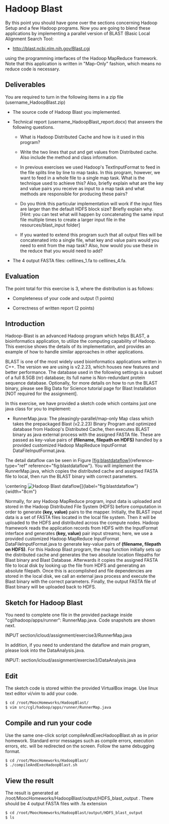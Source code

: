 Hadoop Blast
============

 

By this point you should have gone over the sections concerning Hadoop
Setup and a few Hadoop programs. Now you are going to blend these
applications by implementing a parallel version of BLAST (Basic Local
Alignment Search Tool:

* <http://blast.ncbi.nlm.nih.gov/Blast.cgi>

using the programming interfaces of the Hadoop MapReduce framework. Note
that this application is written in \"Map-Only\" fashion, which means no
reduce code is necessary.

Deliverables
------------

You are required to turn in the following items in a zip file
(username_HadoopBlast.zip)

-   The source code of Hadoop Blast you implemented.

-   Technical report (username_HadoopBlast_report.docx) that answers
    the following questions.

    -   What is Hadoop Distributed Cache and how is it used in this
        program?

    -   Write the two lines that put and get values from Distributed
        cache. Also include the method and class information.

    -   In previous exercises we used Hadoop's TextInputFormat to feed
        in the file splits line by line to map tasks. In this program,
        however, we want to feed in a whole file to a single map task.
        What is the technique used to achieve this? Also, briefly
        explain what are the key and value pairs you receive as input to
        a map task and what methods are responsible for producing these
        pairs?

    -   Do you think this particular implementation will work if the
        input files are larger than the default HDFS block size? Briefly
        explain why. \[Hint: you can test what will happen by
        concatenating the same input file multiple times to create a
        larger input file in the resources/blast_input folder\]

    -   If you wanted to extend this program such that all output files
        will be concatenated into a single file, what key and value
        pairs would you need to emit from the map task? Also, how would
        you use these in the reduce that you would need to add?

-   The 4 output FASTA files: celllines_1.fa to celllines_4.fa.

Evaluation
----------

The point total for this exercise is 3, where the distribution is as
follows:

-   Completeness of your code and output (1 points)

-   Correctness of written report (2 points)

Introduction
------------

Hadoop-Blast is an advanced Hadoop program which helps BLAST, a
bioinformatics application, to utilize the computing capability of
Hadoop. This exercise shows the details of its implementation, and
provides an example of how to handle similar approaches in other
applications.

BLAST is one of the most widely used bioinformatics applications written
in C++. The version we are using is v2.2.23, which houses new features
and better performance. The database used in the following settings is a
subset of a full 8.5GB (nr) database; its full name is Non-redundant
protein sequence database. Optionally, for more details on how to run
the BLAST binary, please see Big Data for Science tutorial page for
Blast Installation \[NOT required for the assignment\].

In this exercise, we have provided a sketch code which contains just one
java class for you to implement:

-   RunnerMap.java: The pleasingly-parallel/map-only Map class which
    takes the prepackaged Blast (v2.2.23) Binary Program and optimized
    database from Hadoop's Distributed Cache, then executes BLAST binary
    as java external process with the assigned FASTA file. These are
    passed as key-value pairs of **(filename, filepath on HDFS)**
    handled by a provided customized Hadoop MapReduce InputFormat
    DataFileInputFormat.java.

The detail dataflow can be seen in
Figure [\[fig:blastdataflow\]](#fig:blastdataflow){reference-type="ref"
reference="fig:blastdataflow"}. You will implement the RunnerMap.java,
which copies the distributed cache and assigned FASTA file to local,
then run the BLAST binary with correct parameters.

\centering
![Hadoop Blast
dataflow[]{label="fig:blastdataflow"}](section/icloud/assignment/exercise3/blastdataflow){width="8cm"}

Normally, for any Hadoop MapReduce program, input data is uploaded and
stored in the Hadoop Distributed File System (HDFS) before computation
in order to generate **(key, value)** pairs to the mapper. Initially,
the BLAST input data is a set of FASTA files located in the local file
system. Then it will be uploaded to the HDFS and distributed across the
compute nodes. Hadoop framework reads the application records from HDFS
with the InputFormat interface and generates **(key, value)** pair input
streams; here, we use a provided customized Hadoop MapReduce InputFormat
DataFileInputFormat.java to generate key-value pairs of **(filename,
filepath on HDFS)**. For this Hadoop Blast program, the map function
initially sets up the distributed cache and generates the two absolute
location filepaths for Blast binary and Blast Database. Afterwards it
copies the assigned FASTA file to local disk by looking up the file from
HDFS and generating an absolute filepath. Once this is accomplished and
file dependencies are stored in the local disk, we call an external java
process and execute the Blast binary with the correct parameters.
Finally, the output FASTA file of Blast binary will be uploaded back to
HDFS.

Sketch for Hadoop Blast
-----------------------

You need to complete one file in the provided package inside
\"cgl/hadoop/apps/runner\": RunnerMap.java. Code snapshots are shown
next.

INPUT section/icloud/assignment/exercise3/RunnerMap.java

In addition, if you need to understand the dataflow and main program,
please look into the DataAnalysis.java.

INPUT: section/icloud/assignment/exercise3/DataAnalysis.java

Edit
----

The sketch code is stored within the provided VirtualBox image. Use
linux text editor vi/vim to add your code.

``` {.bash language="bash"}
$ cd /root/MoocHomeworks/HadoopBlast/
$ vim src/cgl/hadoop/apps/runner/RunnerMap.java
```

Compile and run your code
-------------------------

Use the same one-click script compileAndExecHadoopBlast.sh as in prior
homework. Standard error messages such as compile errors, execution
errors, etc. will be redirected on the screen. Follow the same debugging
format.

``` {.bash language="bash"}
$ cd /root/MoocHomeworks/HadoopBlast/
$ ./compileAndExecHadoopBlast.sh 
```

View the result
---------------

The result is generated at
/root/MoocHomeworks/HadoopBlast/output/HDFS_blast_output . There
should be 4 output FASTA files with .fa extension

``` {.bash language="bash"}
$ cd /root/MoocHomeworks/HadoopBlast/output/HDFS_blast_output
$ ls
```
